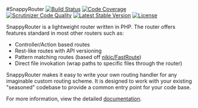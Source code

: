 #SnappyRouter
[![Build Status](https://travis-ci.org/Vectorface/SnappyRouter.svg?branch=master)](https://travis-ci.org/Vectorface/SnappyRouter)
[![Code Coverage](https://scrutinizer-ci.com/g/Vectorface/SnappyRouter/badges/coverage.png?b=master)](https://scrutinizer-ci.com/g/Vectorface/SnappyRouter/?branch=master)
[![Scrutinizer Code Quality](https://scrutinizer-ci.com/g/Vectorface/SnappyRouter/badges/quality-score.png?b=master)](https://scrutinizer-ci.com/g/Vectorface/SnappyRouter/?branch=master)
[![Latest Stable Version](https://poser.pugx.org/Vectorface/Snappy-Router/v/stable.svg)](https://packagist.org/packages/Vectorface/Snappy-Router)
[![License](https://poser.pugx.org/Vectorface/Snappy-Router/license.svg)](https://packagist.org/packages/Vectorface/Snappy-Router)

SnappyRouter is a lightweight router written in PHP. The router offers features
standard in most other routers such as:

- Controller/Action based routes
- Rest-like routes with API versioning
- Pattern matching routes (based off [nikic/FastRoute](https://github.com/nikic/FastRoute))
- Direct file invokation (wrap paths to specific files through the router)

SnappyRouter makes it easy to write your own routing handler for any imaginable
custom routing scheme. It is designed to work with your existing "seasoned"
codebase to provide a common entry point for your code base.

For more information, view the detailed [documentation](http://snappyrouter.readthedocs.org/en/latest/).
